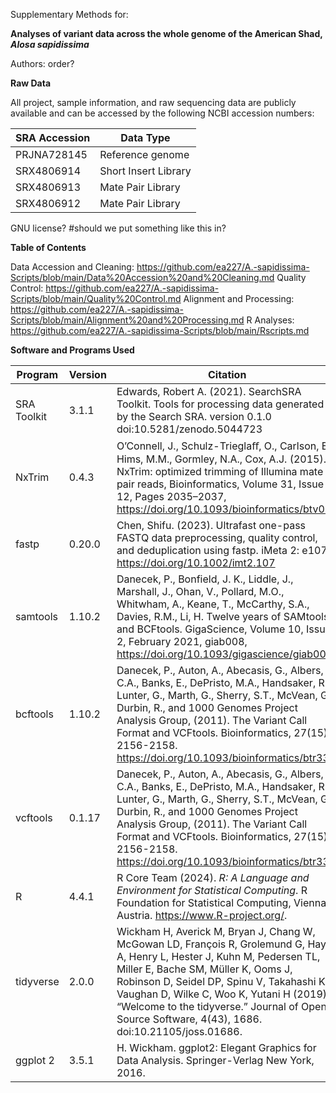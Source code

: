 Supplementary Methods for:

**Analyses of variant data across the whole genome of the American Shad, _Alosa sapidissima_**

Authors: order? 

**Raw Data**

All project, sample information, and raw sequencing data are publicly available and can be accessed by the following NCBI accession numbers:

| SRA Accession | Data Type       |
| ------------- | -------------   |
|  PRJNA728145  | Reference genome|
| SRX4806914  | Short Insert Library  |
| SRX4806913  | Mate Pair Library  |
| SRX4806912  | Mate Pair Library  |

GNU license? #should we put something like this in?

**Table of Contents**

Data Accession and Cleaning: https://github.com/ea227/A.-sapidissima-Scripts/blob/main/Data%20Accession%20and%20Cleaning.md
Quality Control: https://github.com/ea227/A.-sapidissima-Scripts/blob/main/Quality%20Control.md
Alignment and Processing: https://github.com/ea227/A.-sapidissima-Scripts/blob/main/Alignment%20and%20Processing.md
R Analyses: https://github.com/ea227/A.-sapidissima-Scripts/blob/main/Rscripts.md

**Software and Programs Used**

| Program | Version | Citation|
| --------  | ------ | --------|
|SRA Toolkit | 3.1.1 | Edwards, Robert A. (2021). SearchSRA Toolkit. Tools for processing data generated by the Search SRA. version 0.1.0 doi:10.5281/zenodo.5044723|
| NxTrim | 0.4.3 | O’Connell, J., Schulz-Trieglaﬀ, O., Carlson, E., Hims, M.M., Gormley, N.A., Cox, A.J. (2015). NxTrim: optimized trimming of Illumina mate pair reads, Bioinformatics, Volume 31, Issue 12, Pages 2035–2037, https://doi.org/10.1093/bioinformatics/btv057 |
| fastp | 0.20.0 | Chen, Shifu. (2023). Ultrafast one-pass FASTQ data preprocessing, quality control, and deduplication using fastp. iMeta 2: e107. https://doi.org/10.1002/imt2.107|
| samtools | 1.10.2 |  Danecek, P., Bonfield, J. K., Liddle, J., Marshall, J., Ohan, V., Pollard, M.O., Whitwham, A., Keane, T., McCarthy, S.A., Davies, R.M., Li, H. Twelve years of SAMtools and BCFtools. GigaScience, Volume 10, Issue 2, February 2021, giab008, https://doi.org/10.1093/gigascience/giab008 |
| bcftools | 1.10.2 | Danecek, P., Auton, A., Abecasis, G., Albers, C.A., Banks, E., DePristo, M.A., Handsaker, R., Lunter, G., Marth, G., Sherry, S.T., McVean, G., Durbin, R., and 1000 Genomes Project Analysis Group, (2011). The Variant Call Format and VCFtools. Bioinformatics, 27(15), 2156-2158. https://doi.org/10.1093/bioinformatics/btr330 |
| vcftools | 0.1.17 | Danecek, P., Auton, A., Abecasis, G., Albers, C.A., Banks, E., DePristo, M.A., Handsaker, R., Lunter, G., Marth, G., Sherry, S.T., McVean, G., Durbin, R., and 1000 Genomes Project Analysis Group, (2011). The Variant Call Format and VCFtools. Bioinformatics, 27(15), 2156-2158. https://doi.org/10.1093/bioinformatics/btr330 |
| R | 4.4.1 |  R Core Team (2024). _R: A Language and Environment for Statistical Computing_. R Foundation for Statistical Computing, Vienna, Austria. <https://www.R-project.org/>.|
| tidyverse | 2.0.0 | Wickham H, Averick M, Bryan J, Chang W, McGowan LD, François R, Grolemund G, Hayes A, Henry L, Hester J, Kuhn M, Pedersen TL, Miller E, Bache SM, Müller K, Ooms J, Robinson D, Seidel DP, Spinu V, Takahashi K, Vaughan D, Wilke C, Woo K, Yutani H (2019). “Welcome to the tidyverse.” Journal of Open Source Software, 4(43), 1686. doi:10.21105/joss.01686.|
|  ggplot 2 | 3.5.1 | H. Wickham. ggplot2: Elegant Graphics for Data Analysis. Springer-Verlag New York, 2016. |



